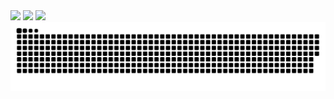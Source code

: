 

<a>
  <img src="https://komarev.com/ghpvc/?username=FabioKnuppVaz&style=for-the-badge" />
</a>

<a>
  <img src="https://github-readme-stats.vercel.app/api?username=FabioKnuppVaz&show_icons=true&include_all_commits=true" />
</a>

<a href="https://github.com/anuraghazra/github-readme-stats">
  <img src="https://github-readme-stats.vercel.app/api/top-langs/?username=FabioKnuppVaz&langs_count=99" />
</a>

<a>
  <img src="https://github.com/FabioKnuppVaz/FabioKnuppVaz/blob/output/github-contribution-grid-snake.svg" />
</a>

